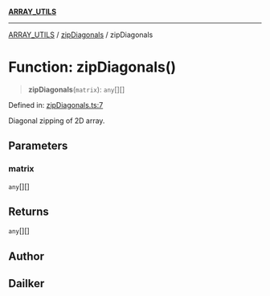 [**ARRAY_UTILS**](../../README.md)

***

[ARRAY_UTILS](../../README.md) / [zipDiagonals](../README.md) / zipDiagonals

# Function: zipDiagonals()

> **zipDiagonals**(`matrix`): `any`[][]

Defined in: [zipDiagonals.ts:7](https://github.com/dailker/everyutil/blob/54be0bab567ca8e189c5982902c59f3b7981d51d/src/array/zipDiagonals.ts#L7)

Diagonal zipping of 2D array.

## Parameters

### matrix

`any`[][]

## Returns

`any`[][]

## Author

## Dailker
